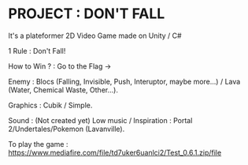 # PROJECT : DON'T FALL

It's a plateformer 2D Video Game made on Unity / C#

1 Rule : Don't Fall!

How to Win ? : Go to the Flag ->

Enemy : 
Blocs (Falling, Invisible, Push, Interuptor, maybe more...) / Lava (Water, Chemical Waste, Other...).

Graphics :
Cubik / Simple.

Sound :
(Not created yet) Low music / Inspiration : Portal 2/Undertales/Pokemon (Lavanville).

To play the game : https://www.mediafire.com/file/td7uker6uanlci2/Test_0.6.1.zip/file

<!---
VaxThrash/VaxThrash is a ✨ special ✨ repository because its `README.md` (this file) appears on your GitHub profile.
You can click the Preview link to take a look at your changes.
--->
